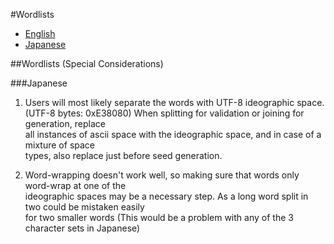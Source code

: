 #Wordlists

* [English](bip-0039/english.txt)
* [Japanese](bip-0039/japanese.txt)

##Wordlists (Special Considerations)

###Japanese

1. Users will most likely separate the words with UTF-8 ideographic space.  
(UTF-8 bytes: 0xE38080) When splitting for validation or joining for generation, replace  
all instances of ascii space with the ideographic space, and in case of a mixture of space  
types, also replace just before seed generation.

2. Word-wrapping doesn't work well, so making sure that words only word-wrap at one of the  
ideographic spaces may be a necessary step. As a long word split in two could be mistaken easily  
for two smaller words (This would be a problem with any of the 3 character sets in Japanese)